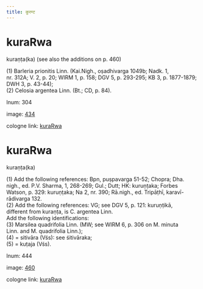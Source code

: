 ```yaml
---
title: कुरण्ट
---
```


# kuraRwa

kuraṇṭa(ka)  (see also the additions on p. 460) <div n="P" />(1) Barleria prionitis Linn. (Kai.Nigh., oṣadhivarga 1049b; Nadk. 1, <div n="lb" />nr. 312A; V. 2, p. 20; WIRM 1, p. 158; DGV 5, p. 293-295; KB 3, p. 1877-1879; <div n="lb" />DWH 3, p. 43-44); <div n="P" />(2) Celosia argentea Linn. (Bt.; CD, p. 84).

lnum: 304

image: [434](https://www.sanskrit-lexicon.uni-koeln.de/scans/csl-apidev/servepdf.php?dict=snp&page=434)

cologne link: [kuraRwa](https://sanskrit-lexicon.uni-koeln.de/scans/csl-apidev/getword.php?dict=snp&key=kuraRwa)

# kuraRwa

kuraṇṭa(ka)  <div n="P" />(1) Add the following references: Bpn, puṣpavarga 51-52; Chopra; Dha. <div n="lb" />nigh., ed. P.V. Sharma, 1, 268-269; Gul.; Dutt; HK: kuruṇṭaka; Forbes <div n="lb" />Watson, p. 329: kuruṇṭaka; Na 2, nr. 390; Rā.nigh., ed. Tripāṭhī, karavī- <div n="lb" />rādivarga 132. <div n="P" />(2) Add the following references: VG; see DGV 5, p. 121: kuruṇṭikā, <div n="lb" />different from kuraṇṭa, is C. argentea Linn. <div n="P" />Add the following identifications: <div n="P" />(3) Marsilea quadrifolia Linn. (MW; see WIRM 6, p. 306 on M. minuta <div n="lb" />Linn. and M. quadrifolia Linn.); <div n="P" />(4) = sitivāra (Vśs): see śitivāraka; <div n="P" />(5) = kuṭaja (Vśs).

lnum: 444

image: [460](https://www.sanskrit-lexicon.uni-koeln.de/scans/csl-apidev/servepdf.php?dict=snp&page=460)

cologne link: [kuraRwa](https://sanskrit-lexicon.uni-koeln.de/scans/csl-apidev/getword.php?dict=snp&key=kuraRwa)

